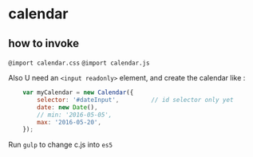# calendar

## how to invoke
`@import calendar.css`
`@import calendar.js`

Also U need an `<input readonly>` element, and create the calendar like :

```javascript
    var myCalendar = new Calendar({
        selector: '#dateInput',         // id selector only yet
        date: new Date(),
        // min: '2016-05-05',
        max: '2016-05-20',
    });
```

Run `gulp` to change c.js into `es5`